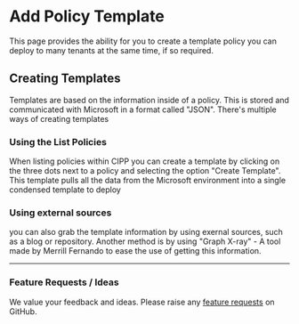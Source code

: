 # Add Policy Template

This page provides the ability for you to create a template policy you can deploy to many tenants at the same time, if so required.

## Creating Templates

Templates are based on the information inside of a policy. This is stored and communicated with Microsoft in a format called "JSON".  There's multiple ways of creating templates

### Using the List Policies

When listing policies within CIPP you can create a template by clicking on the three dots next to a policy and selecting the option "Create Template". This template pulls all the data from the Microsoft environment into a single condensed template to deploy

### Using external sources

you can also grab the template information by using exernal sources, such as a blog or repository. Another method is by using "Graph X-ray" - A tool made by Merrill Fernando to ease the use of getting this information.

***

### Feature Requests / Ideas

We value your feedback and ideas. Please raise any [feature requests](https://github.com/KelvinTegelaar/CIPP/issues/new?assignees=\&labels=enhancement%2Cno-priority\&projects=\&template=feature.yml\&title=%5BFeature+Request%5D%3A+) on GitHub.
